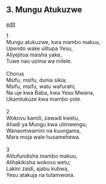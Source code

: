 ## 3. Mungu Atukuzwe
[edit](https://docs.google.com/document/d/1UgL1QG2Y%2Di%2DdyHrl8FzaW%2D3sq71bS2bz/edit?mode=html)



1\
Mungu atukuzwe, kwa mambo makuu,\
Upendo wake ulitupa Yesu,\
Aliyejitoa maisha yake,\
Tuwe nao uzima wa milele.\
\
Chorus\
Msifu, msifu, dunia sikia;\
Msifu, msifu, watu wafurahi;\
Na uje kwa Baba, kwa Yesu Mwana,\
Ukamtukuze kwa mambo yote.\
\
2\
Wokovu kamili, zawadi kwetu,\
Ahadi ya Mungu kwa ulimwengu;\
Wanaomwamini na kuungama,\
Mara moja wale husamehewa.\
\
3\
Alitufundisha mambo makuu,\
Alihakikisha wokovu wetu;\
Lakini zaidi, ajabu kubwa,\
Yesu atakuja na tutamwona.
